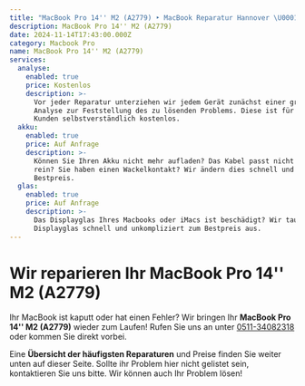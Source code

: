 ```yaml
---
title: "MacBook Pro 14'' M2 (A2779) ‣ MacBook Reparatur Hannover \U0001F6E0️ Hanorepair"
description: MacBook Pro 14'' M2 (A2779)
date: 2024-11-14T17:43:00.000Z
category: Macbook Pro
name: MacBook Pro 14'' M2 (A2779)
services:
  analyse:
    enabled: true
    price: Kostenlos
    description: >-
      Vor jeder Reparatur unterziehen wir jedem Gerät zunächst einer gründlichen
      Analyse zur Feststellung des zu lösenden Problems. Diese ist für unsere
      Kunden selbstverständlich kostenlos.
  akku:
    enabled: true
    price: Auf Anfrage
    description: >-
      Können Sie Ihren Akku nicht mehr aufladen? Das Kabel passt nicht mehr ganz
      rein? Sie haben einen Wackelkontakt? Wir ändern dies schnell und zum
      Bestpreis.
  glas:
    enabled: true
    price: Auf Anfrage
    description: >-
      Das Displayglas Ihres Macbooks oder iMacs ist beschädigt? Wir tauschen das
      Displayglas schnell und unkompliziert zum Bestpreis aus.
---
```

# Wir reparieren Ihr MacBook Pro 14'' M2 (A2779)

Ihr MacBook ist kaputt oder hat einen Fehler? Wir bringen Ihr **MacBook Pro 14'' M2 (A2779)** wieder zum Laufen! Rufen Sie uns an unter [0511-34082318](tel:051134082318) oder kommen Sie direkt vorbei.

Eine **Übersicht der häufigsten Reparaturen** und Preise finden Sie weiter unten auf dieser Seite. Sollte ihr Problem hier nicht gelistet sein, kontaktieren Sie uns bitte. Wir können auch Ihr Problem lösen!
